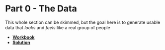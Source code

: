 # Part 0 - The Data

This whole section can be skimmed, but the goal here is to generate usable data that *looks* and *feels* like a real group of people

* [**Workbook**](https://github.dev/lucasdurand/network-graph-tutorial/blob/develop/Part%200%20-%20The%20Data/Workbook.ipynb)
* [**Solution**](https://github.dev/lucasdurand/network-graph-tutorial/blob/develop/Part%200%20-%20The%20Data/Solution.ipynb)
